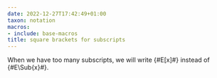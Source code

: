```yaml
---
date: 2022-12-27T17:42:49+01:00
taxon: notation
macros:
- include: base-macros
title: square brackets for subscripts
---
```


When we have too many subscripts, we will write {#E[x]#} instead of {#E\Sub{x}#}.
